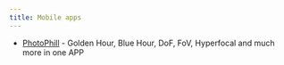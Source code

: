 ```yaml
---
title: Mobile apps
---
```


- [PhotoPhill](https://apps.apple.com/us/app/photopills/id596026805) - Golden Hour, Blue Hour, DoF, FoV, Hyperfocal and much more in one APP
